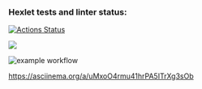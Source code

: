 ### Hexlet tests and linter status:
[![Actions Status](https://github.com/Egor4ik21/frontend-project-lvl1/workflows/hexlet-check/badge.svg)](https://github.com/Egor4ik21/frontend-project-lvl1/actions)

<a href="https://codeclimate.com/github/codeclimate/codeclimate/maintainability"><img src="https://api.codeclimate.com/v1/badges/
a99a88d28ad37a79dbf6/maintainability" /></a>

![example workflow](https://github.com/<OWNER>/<REPOSITORY>/actions/workflows/<WORKFLOW_FILE>/badge.svg)

https://asciinema.org/a/uMxoO4rmu41hrPA5ITrXg3sOb